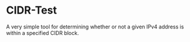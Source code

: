 CIDR-Test
=========

A very simple tool for determining whether or not a given IPv4 address is within a specified CIDR block.
